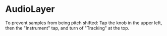 # AudioLayer

To prevent samples from being pitch shifted: Tap the knob in the upper left, then the "Instrument" tap, and turn of "Tracking" at the top.
